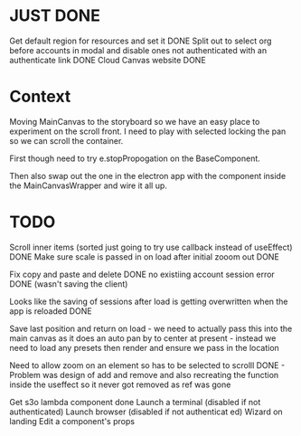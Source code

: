 # JUST DONE

Get default region for resources and set it DONE
Split out to select org before accounts in modal and disable ones not authenticated with an authenticate link DONE
Cloud Canvas website DONE

# Context

Moving MainCanvas to the storyboard so we have an easy place to experiment on the scroll front.
I need to play with selected locking the pan so we can scroll the container.

First though need to try e.stopPropogation on the BaseComponent.

Then also swap out the one in the electron app with the component inside the MainCanvasWrapper and wire it all up.

# TODO

Scroll inner items (sorted just going to try use callback instead of useEffect) DONE
Make sure scale is passed in on load after initial zooom out DONE

Fix copy and paste and delete DONE
no existiing account session error DONE (wasn't saving the client)

Looks like the saving of sessions after load is getting overwritten when the app is reloaded DONE

Save last position and return on load - we need to actually pass this into the main canvas as it does an auto pan by to center at present - instead we need to load any presets then render and ensure we pass in the location

Need to allow zoom on an element so has to be selected to scrolll DONE - Problem was design of add and remove and also recreating the function inside the useffect so it never got removed as ref was gone

Get s3o lambda component done
Launch a terminal (disabled if not authenticated)
Launch browser (disabled if not authenticat ed)
Wizard on landing
Edit a component's props
